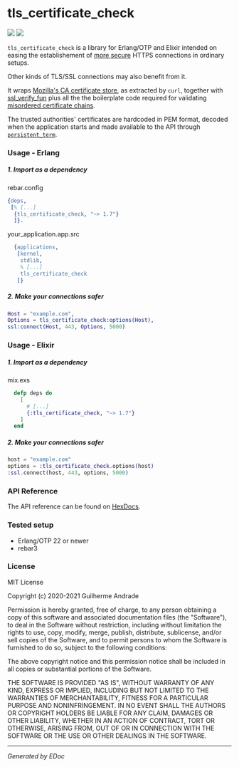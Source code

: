 # tls\_certificate\_check

[![](https://img.shields.io/hexpm/v/tls_certificate_check.svg?style=flat)](https://hex.pm/packages/tls_certificate_check)
[![](https://github.com/g-andrade/tls_certificate_check/workflows/build/badge.svg)](https://github.com/g-andrade/tls_certificate_check/actions?query=workflow%3Abuild)

`tls_certificate_check` is a library for Erlang/OTP and Elixir intended
on easing the establishement of [more
secure](https://wiki.mozilla.org/index.php?title=CA/IncludedCertificates&redirect=no)
HTTPS connections in ordinary setups.

Other kinds of TLS/SSL connections may also benefit from it.

It wraps [Mozilla's CA certificate
store](https://curl.se/docs/caextract.html), as extracted by `curl`,
together with
[ssl\_verify\_fun](https://github.com/deadtrickster/ssl_verify_fun.erl)
plus all the the boilerplate code required for validating [misordered
certificate chains](https://github.com/elixir-mint/mint/issues/95).

The trusted authorities' certificates are hardcoded in PEM format,
decoded when the application starts and made available to the API
through
[`persistent_term`](https://erlang.org/doc/man/persistent_term.html).

### Usage - Erlang

##### 1\. Import as a dependency

rebar.config

``` erlang
{deps,
 [% [...]
  {tls_certificate_check, "~> 1.7"}
  ]}.
```

your\_application.app.src

``` erlang
  {applications,
   [kernel,
    stdlib,
    % [...]
    tls_certificate_check
   ]}
```

##### 2\. Make your connections safer

``` erlang
Host = "example.com",
Options = tls_certificate_check:options(Host),
ssl:connect(Host, 443, Options, 5000)
```

### Usage - Elixir

##### 1\. Import as a dependency

mix.exs

``` elixir
  defp deps do
    [
      # [...]
      {:tls_certificate_check, "~> 1.7"}
    ]
  end
```

##### 2\. Make your connections safer

``` elixir
host = "example.com"
options = :tls_certificate_check.options(host)
:ssl.connect(host, 443, options, 5000)
```

### API Reference

The API reference can be found on
[HexDocs](https://hexdocs.pm/tls_certificate_check/).

### Tested setup

  - Erlang/OTP 22 or newer
  - rebar3

### License

MIT License

Copyright (c) 2020-2021 Guilherme Andrade

Permission is hereby granted, free of charge, to any person obtaining a
copy of this software and associated documentation files (the
"Software"), to deal in the Software without restriction, including
without limitation the rights to use, copy, modify, merge, publish,
distribute, sublicense, and/or sell copies of the Software, and to
permit persons to whom the Software is furnished to do so, subject to
the following conditions:

The above copyright notice and this permission notice shall be included
in all copies or substantial portions of the Software.

THE SOFTWARE IS PROVIDED "AS IS", WITHOUT WARRANTY OF ANY KIND, EXPRESS
OR IMPLIED, INCLUDING BUT NOT LIMITED TO THE WARRANTIES OF
MERCHANTABILITY, FITNESS FOR A PARTICULAR PURPOSE AND NONINFRINGEMENT.
IN NO EVENT SHALL THE AUTHORS OR COPYRIGHT HOLDERS BE LIABLE FOR ANY
CLAIM, DAMAGES OR OTHER LIABILITY, WHETHER IN AN ACTION OF CONTRACT,
TORT OR OTHERWISE, ARISING FROM, OUT OF OR IN CONNECTION WITH THE
SOFTWARE OR THE USE OR OTHER DEALINGS IN THE SOFTWARE.

-----

*Generated by EDoc*
